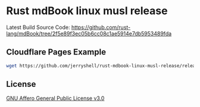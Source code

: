 # Rust mdBook linux musl release

Latest Build Source Code: https://github.com/rust-lang/mdBook/tree/2f5e89f3ec05b6cc08c1ae5914e7db5953489fda

## Cloudflare Pages Example

```bash
wget https://github.com/jerryshell/rust-mdbook-linux-musl-release/releases/download/latest/rust-mdbook-linux-musl-release.tar.gz && tar xf rust-mdbook-linux-musl-release.tar.gz && ./mdBook build
```

## License

[GNU Affero General Public License v3.0](https://choosealicense.com/licenses/agpl-3.0/)

